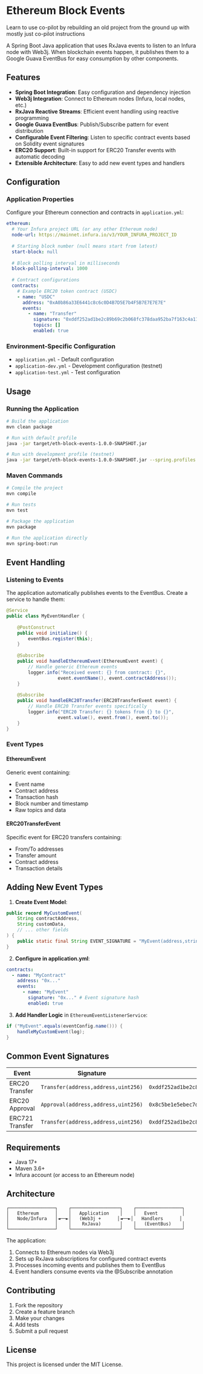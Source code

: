 # Ethereum Block Events

Learn to use co-pilot by rebuilding an old project from the ground up with mostly just co-pilot instructions

A Spring Boot Java application that uses RxJava events to listen to an Infura node with Web3j. When blockchain events happen, it publishes them to a Google Guava EventBus for easy consumption by other components.

## Features

- **Spring Boot Integration**: Easy configuration and dependency injection
- **Web3j Integration**: Connect to Ethereum nodes (Infura, local nodes, etc.)
- **RxJava Reactive Streams**: Efficient event handling using reactive programming
- **Google Guava EventBus**: Publish/Subscribe pattern for event distribution
- **Configurable Event Filtering**: Listen to specific contract events based on Solidity event signatures
- **ERC20 Support**: Built-in support for ERC20 Transfer events with automatic decoding
- **Extensible Architecture**: Easy to add new event types and handlers

## Configuration

### Application Properties

Configure your Ethereum connection and contracts in `application.yml`:

```yaml
ethereum:
  # Your Infura project URL (or any other Ethereum node)
  node-url: https://mainnet.infura.io/v3/YOUR_INFURA_PROJECT_ID
  
  # Starting block number (null means start from latest)
  start-block: null
  
  # Block polling interval in milliseconds
  block-polling-interval: 1000
  
  # Contract configurations
  contracts:
    # Example ERC20 token contract (USDC)
    - name: "USDC"
      address: "0xA0b86a33E6441c8c6c0D4B7D5E7b4F5B7E7E7E7E"
      events:
        - name: "Transfer"
          signature: "0xddf252ad1be2c89b69c2b068fc378daa952ba7f163c4a11628f55a4df523b3ef"
          topics: []
          enabled: true
```

### Environment-Specific Configuration

- `application.yml` - Default configuration
- `application-dev.yml` - Development configuration (testnet)
- `application-test.yml` - Test configuration

## Usage

### Running the Application

```bash
# Build the application
mvn clean package

# Run with default profile
java -jar target/eth-block-events-1.0.0-SNAPSHOT.jar

# Run with development profile (testnet)
java -jar target/eth-block-events-1.0.0-SNAPSHOT.jar --spring.profiles.active=dev
```

### Maven Commands

```bash
# Compile the project
mvn compile

# Run tests
mvn test

# Package the application
mvn package

# Run the application directly
mvn spring-boot:run
```

## Event Handling

### Listening to Events

The application automatically publishes events to the EventBus. Create a service to handle them:

```java
@Service
public class MyEventHandler {
    
    @PostConstruct
    public void initialize() {
        eventBus.register(this);
    }
    
    @Subscribe
    public void handleEthereumEvent(EthereumEvent event) {
        // Handle generic Ethereum events
        logger.info("Received event: {} from contract: {}", 
                   event.eventName(), event.contractAddress());
    }
    
    @Subscribe
    public void handleERC20Transfer(ERC20TransferEvent event) {
        // Handle ERC20 Transfer events specifically
        logger.info("ERC20 Transfer: {} tokens from {} to {}", 
                   event.value(), event.from(), event.to());
    }
}
```

### Event Types

#### EthereumEvent
Generic event containing:
- Event name
- Contract address
- Transaction hash
- Block number and timestamp
- Raw topics and data

#### ERC20TransferEvent
Specific event for ERC20 transfers containing:
- From/To addresses
- Transfer amount
- Contract address
- Transaction details

## Adding New Event Types

1. **Create Event Model**:
```java
public record MyCustomEvent(
    String contractAddress,
    String customData,
    // ... other fields
) {
    public static final String EVENT_SIGNATURE = "MyEvent(address,string)";
}
```

2. **Configure in application.yml**:
```yaml
contracts:
  - name: "MyContract"
    address: "0x..."
    events:
      - name: "MyEvent"
        signature: "0x..." # Event signature hash
        enabled: true
```

3. **Add Handler Logic** in `EthereumEventListenerService`:
```java
if ("MyEvent".equals(eventConfig.name())) {
    handleMyCustomEvent(log);
}
```

## Common Event Signatures

| Event | Signature | Hash |
|-------|-----------|------|
| ERC20 Transfer | `Transfer(address,address,uint256)` | `0xddf252ad1be2c89b69c2b068fc378daa952ba7f163c4a11628f55a4df523b3ef` |
| ERC20 Approval | `Approval(address,address,uint256)` | `0x8c5be1e5ebec7d5bd14f71427d1e84f3dd0314c0f7b2291e5b200ac8c7c3b925` |
| ERC721 Transfer | `Transfer(address,address,uint256)` | `0xddf252ad1be2c89b69c2b068fc378daa952ba7f163c4a11628f55a4df523b3ef` |

## Requirements

- Java 17+
- Maven 3.6+
- Infura account (or access to an Ethereum node)

## Architecture

```
┌─────────────────┐    ┌──────────────────┐    ┌─────────────────┐
│   Ethereum      │    │   Application    │    │   Event         │
│   Node/Infura   │◄──►│   (Web3j +      │◄──►│   Handlers      │
│                 │    │    RxJava)       │    │   (EventBus)    │
└─────────────────┘    └──────────────────┘    └─────────────────┘
```

The application:
1. Connects to Ethereum nodes via Web3j
2. Sets up RxJava subscriptions for configured contract events
3. Processes incoming events and publishes them to EventBus
4. Event handlers consume events via the @Subscribe annotation

## Contributing

1. Fork the repository
2. Create a feature branch
3. Make your changes
4. Add tests
5. Submit a pull request

## License

This project is licensed under the MIT License.
